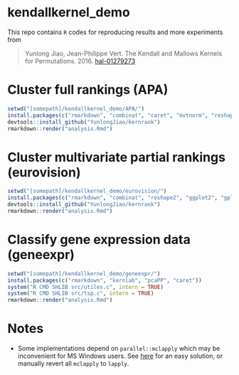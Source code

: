 # kendallkernel_demo

This repo contains `R` codes for reproducing results and more experiments from

> Yunlong Jiao, Jean-Philippe Vert. The Kendall and Mallows Kernels for Permutations. 2016. [hal-01279273](https://hal.archives-ouvertes.fr/hal-01279273) 

# Cluster full rankings (APA)

```r
setwd("[somepath]/kendallkernel_demo/APA/")
install.packages(c("rmarkdown", "combinat", "caret", "mvtnorm", "reshape2", "ggplot2", "gplots", "flexclust", "Rankcluster", "devtools"))
devtools::install_github("YunlongJiao/kernrank")
rmarkdown::render("analysis.Rmd")
```

# Cluster multivariate partial rankings (eurovision)

```r
setwd("[somepath]/kendallkernel_demo/eurovision/")
install.packages(c("rmarkdown", "combinat", "reshape2", "ggplot2", "gplots", "kernlab", "Rankcluster", "cluster", "devtools"))
devtools::install_github("YunlongJiao/kernrank")
rmarkdown::render("analysis.Rmd")
```

# Classify gene expression data (geneexpr)

```r
setwd("[somepath]/kendallkernel_demo/geneexpr/")
install.packages(c("rmarkdown", "kernlab", "pcaPP", "caret"))
system("R CMD SHLIB src/utiles.c", intern = TRUE)
system("R CMD SHLIB src/tsp.c", intern = TRUE)
rmarkdown::render("analysis.Rmd")
```

# Notes

- Some implementations depend on `parallel::mclapply` which may be inconvenient for MS Windows users. See [here](http://www.r-bloggers.com/implementing-mclapply-on-windows-a-primer-on-embarrassingly-parallel-computation-on-multicore-systems-with-r/) for an easy solution, or manually revert all `mclapply` to `lapply`.
